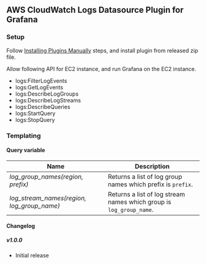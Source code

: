 ## AWS CloudWatch Logs Datasource Plugin for Grafana

### Setup
Follow [Installing Plugins Manually](https://grafana.com/docs/plugins/installation/) steps, and install plugin from released zip file.

Allow following API for EC2 instance, and run Grafana on the EC2 instance.

- logs:FilterLogEvents
- logs:GetLogEvents
- logs:DescribeLogGroups
- logs:DescribeLogStreams
- logs:DescribeQueries
- logs:StartQuery
- logs:StopQuery

### Templating

#### Query variable

Name | Description
---- | --------
*log_group_names(region, prefix)* | Returns a list of log group names which prefix is `prefix`.
*log_stream_names(region, log_group_name)* | Returns a list of log stream names which group is `log_group_name`.

#### Changelog

##### v1.0.0
- Initial release

